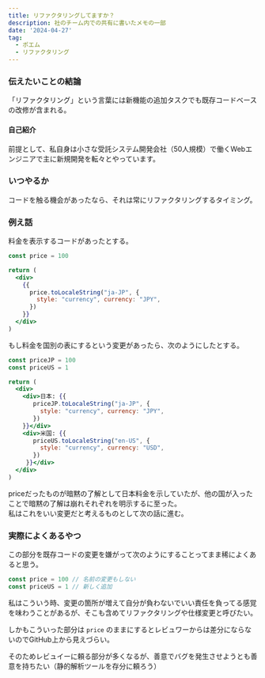 ```yaml
---
title: リファクタリングしてますか？
description: 社のチーム内での共有に書いたメモの一部
date: '2024-04-27'
tag:
  - ポエム
  - リファクタリング
---
```



### 伝えたいことの結論
「リファクタリング」という言葉には新機能の追加タスクでも既存コードベースの改修が含まれる。

#### 自己紹介
前提として、私自身は小さな受託システム開発会社（50人規模）で働くWebエンジニアで主に新規開発を転々とやっています。


### いつやるか
コードを触る機会があったなら、それは常にリファクタリングするタイミング。

### 例え話
料金を表示するコードがあったとする。

```jsx
const price = 100

return (
  <div>
    {{
      price.toLocaleString("ja-JP", {
        style: "currency", currency: "JPY",
      })
    }}
  </div>
)
```

もし料金を国別の表にするという変更があったら、次のようにしたとする。  

```jsx
const priceJP = 100
const priceUS = 1

return (
  <div>
    <div>日本: {{
       priceJP.toLocaleString("ja-JP", {
         style: "currency", currency: "JPY",
       })
    }}</div>
    <div>米国: {{
       priceUS.toLocaleString("en-US", {
         style: "currency", currency: "USD",
       })
     }}</div>
  </div>
)
```

priceだったものが暗黙の了解として日本料金を示していたが、他の国が入ったことで暗黙の了解は崩れそれぞれを明示するに至った。  
私はこれをいい変更だと考えるものとして次の話に進む。  

### 実際によくあるやつ
この部分を既存コードの変更を嫌がって次のようにすることってまま稀によくあると思う。

```jsx
const price = 100 // 名前の変更もしない
const priceUS = 1 // 新しく追加
```

私はこういう時、変更の箇所が増えて自分が負わないでいい責任を負ってる感覚を味わうことがあるが、そこも含めてリファクタリングや仕様変更と呼びたい。  


しかもこういった部分は `price` のままにするとレビュワーからは差分にならないのでGitHub上から見えづらい。  

そのためレビュイーに頼る部分が多くなるが、善意でバグを発生させようとも善意を持ちたい（静的解析ツールを存分に頼ろう）